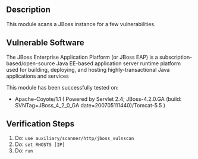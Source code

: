 ## Description

  This module scans a JBoss instance for a few vulnerabilities.

## Vulnerable Software

  The JBoss Enterprise Application Platform (or JBoss EAP) is a
  subscription-based/open-source Java EE-based application
  server runtime platform used for building, deploying, and
  hosting highly-transactional Java applications and services

  This module has been successfully tested on:

  * Apache-Coyote/1.1 ( Powered by Servlet 2.4; JBoss-4.2.0.GA (build: SVNTag=JBoss_4_2_0_GA date=200705111440)/Tomcat-5.5 )

## Verification Steps

  1. Do: ```use auxiliary/scanner/http/jboss_vulnscan```
  2. Do: ```set RHOSTS [IP]```
  3. Do: ```run```

